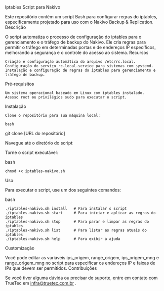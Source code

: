 Iptables Script para Nakivo

Este repositório contém um script Bash para configurar regras do iptables, especificamente projetado para uso com o Nakivo Backup & Replication.
Descrição

O script automatiza o processo de configuração do iptables para o gerenciamento e o tráfego de backup do Nakivo. Ele cria regras para permitir o tráfego em determinadas portas e de endereços IP específicos, melhorando a segurança e o controle do acesso ao sistema.
Recursos

    Criação e configuração automática do arquivo /etc/rc.local.
    Configuração do serviço rc-local.service para sistemas com systemd.
    Instalação e configuração de regras do iptables para gerenciamento e tráfego de backup.

Pré-requisitos

    Um sistema operacional baseado em Linux com iptables instalado.
    Acesso root ou privilégios sudo para executar o script.

Instalação

    Clone o repositório para sua máquina local:

    bash

git clone [URL do repositório]

Navegue até o diretório do script:

Torne o script executável:

bash

    chmod +x iptables-nakivo.sh

Uso

Para executar o script, use um dos seguintes comandos:

bash
    
    ./iptables-nakivo.sh install   # Para instalar o script
    ./iptables-nakivo.sh start     # Para iniciar e aplicar as regras do iptables
    ./iptables-nakivo.sh stop      # Para parar e limpar as regras do iptables
    ./iptables-nakivo.sh list      # Para listar as regras atuais do iptables
    ./iptables-nakivo.sh help      # Para exibir a ajuda

Customização

Você pode editar as variáveis ips_origem, range_origem, ips_origem_mng e range_origem_mng no script para especificar os endereços IP e faixas de IPs que devem ser permitidos.
Contribuições

Se você tiver alguma dúvida ou precisar de suporte, entre em contato com TrueTec em infra@truetec.com.br .
